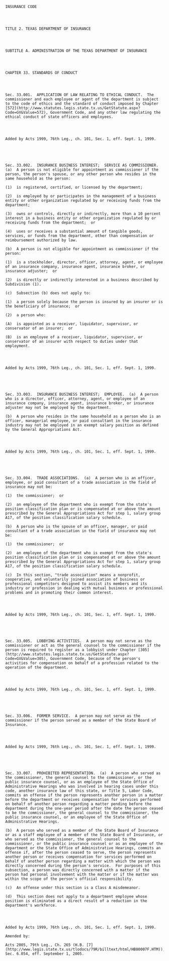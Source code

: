 ﻿
    
    
    	
    					
    
    
    INSURANCE CODE
    
      
    
    
    TITLE 2. TEXAS DEPARTMENT OF INSURANCE
    
      
    
    
    SUBTITLE A. ADMINISTRATION OF THE TEXAS DEPARTMENT OF INSURANCE
    
      
    
    
    CHAPTER 33. STANDARDS OF CONDUCT
    
      
    
    
    Sec. 33.001.  APPLICATION OF LAW RELATING TO ETHICAL CONDUCT.  The commissioner and each employee or agent of the department is subject to the code of ethics and the standard of conduct imposed by Chapter [572](http://www.statutes.legis.state.tx.us/GetStatute.aspx?Code=GV&Value=572), Government Code, and any other law regulating the ethical conduct of state officers and employees.
    
    
    
    
    Added by Acts 1999, 76th Leg., ch. 101, Sec. 1, eff. Sept. 1, 1999.
    
    
    
    
    
    Sec. 33.002.  INSURANCE BUSINESS INTEREST;  SERVICE AS COMMISSIONER.  (a)  A person is not eligible for appointment as commissioner if the person, the person's spouse, or any other person who resides in the same household as the person:
    
    (1)  is registered, certified, or licensed by the department;
    
    (2)  is employed by or participates in the management of a business entity or other organization regulated by or receiving funds from the department;
    
    (3)  owns or controls, directly or indirectly, more than a 10 percent interest in a business entity or other organization regulated by or receiving funds from the department;  or
    
    (4)  uses or receives a substantial amount of tangible goods, services, or funds from the department, other than compensation or reimbursement authorized by law.
    
    (b)  A person is not eligible for appointment as commissioner if the person:
    
    (1)  is a stockholder, director, officer, attorney, agent, or employee of an insurance company, insurance agent, insurance broker, or insurance adjuster;  or
    
    (2)  is directly or indirectly interested in a business described by Subdivision (1).
    
    (c)  Subsection (b) does not apply to:
    
    (1)  a person solely because the person is insured by an insurer or is the beneficiary of insurance;  or
    
    (2)  a person who:
    
    (A)  is appointed as a receiver, liquidator, supervisor, or conservator of an insurer;  or
    
    (B)  is an employee of a receiver, liquidator, supervisor, or conservator of an insurer with respect to duties under that employment.
    
    
    
    
    Added by Acts 1999, 76th Leg., ch. 101, Sec. 1, eff. Sept. 1, 1999.
    
    
    
    
    
    Sec. 33.003.  INSURANCE BUSINESS INTEREST;  EMPLOYEE.  (a)  A person who is a director, officer, attorney, agent, or employee of an insurance company, insurance agent, insurance broker, or insurance adjuster may not be employed by the department.
    
    (b)  A person who resides in the same household as a person who is an officer, managerial employee, or paid consultant in the insurance industry may not be employed in an exempt salary position as defined by the General Appropriations Act.
    
    
    
    
    Added by Acts 1999, 76th Leg., ch. 101, Sec. 1, eff. Sept. 1, 1999.
    
    
    
    
    
    Sec. 33.004.  TRADE ASSOCIATIONS.  (a)  A person who is an officer, employee, or paid consultant of a trade association in the field of insurance may not be:
    
    (1)  the commissioner;  or
    
    (2)  an employee of the department who is exempt from the state's position classification plan or is compensated at or above the amount prescribed by the General Appropriations Act for step 1, salary group A17, of the position classification salary schedule.
    
    (b)  A person who is the spouse of an officer, manager, or paid consultant of a trade association in the field of insurance may not be:
    
    (1)  the commissioner;  or
    
    (2)  an employee of the department who is exempt from the state's position classification plan or is compensated at or above the amount prescribed by the General Appropriations Act for step 1, salary group A17, of the position classification salary schedule.
    
    (c)  In this section, "trade association" means a nonprofit, cooperative, and voluntarily joined association of business or professional competitors designed to assist its members and its industry or profession in dealing with mutual business or professional problems and in promoting their common interest.
    
    
    
    
    Added by Acts 1999, 76th Leg., ch. 101, Sec. 1, eff. Sept. 1, 1999.
    
    
    
    
    
    Sec. 33.005.  LOBBYING ACTIVITIES.  A person may not serve as the commissioner or act as the general counsel to the commissioner if the person is required to register as a lobbyist under Chapter [305](http://www.statutes.legis.state.tx.us/GetStatute.aspx?Code=GV&Value=305), Government Code, because of the person's activities for compensation on behalf of a profession related to the operation of the department.
    
    
    
    
    Added by Acts 1999, 76th Leg., ch. 101, Sec. 1, eff. Sept. 1, 1999.
    
    
    
    
    
    Sec. 33.006.  FORMER SERVICE.  A person may not serve as the commissioner if the person served as a member of the State Board of Insurance.
    
    
    
    
    Added by Acts 1999, 76th Leg., ch. 101, Sec. 1, eff. Sept. 1, 1999.
    
    
    
    
    
    Sec. 33.007.  PROHIBITED REPRESENTATION.  (a)  A person who served as the commissioner, the general counsel to the commissioner, or the public insurance counsel, or as an employee of the State Office of Administrative Hearings who was involved in hearing cases under this code, another insurance law of this state, or Title 5, Labor Code, commits an offense if the person represents another person in a matter before the department or receives compensation for services performed on behalf of another person regarding a matter pending before the department during the one-year period after the date the person ceased to be the commissioner, the general counsel to the commissioner, the public insurance counsel, or an employee of the State Office of Administrative Hearings.
    
    (b)  A person who served as a member of the State Board of Insurance or as a staff employee of a member of the State Board of Insurance, or who served as the commissioner, the general counsel to the commissioner, or the public insurance counsel or as an employee of the department or the State Office of Administrative Hearings, commits an offense if, after the person ceased to serve, the person represents another person or receives compensation for services performed on behalf of another person regarding a matter with which the person was directly concerned during the person's service.  For purposes of this subsection, a person was directly concerned with a matter if the person had personal involvement with the matter or if the matter was within the scope of the person's official responsibility.
    
    (c)  An offense under this section is a Class A misdemeanor.
    
    (d)  This section does not apply to a department employee whose position is eliminated as a direct result of a reduction in the department's workforce.
    
    
    
    
    Added by Acts 1999, 76th Leg., ch. 101, Sec. 1, eff. Sept. 1, 1999.
    
    Amended by: 
    
    Acts 2005, 79th Leg., Ch. 265 (H.B. [7](http://www.legis.state.tx.us/tlodocs/79R/billtext/html/HB00007F.HTM)), Sec. 6.054, eff. September 1, 2005.
    
    
    
    
    				
